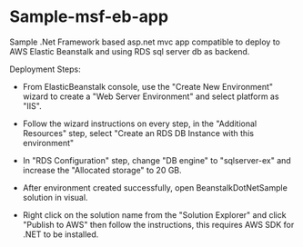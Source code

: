 # Sample-msf-eb-app
Sample .Net Framework based asp.net mvc app compatible to deploy to AWS Elastic Beanstalk and using RDS sql server db as backend.  

Deployment Steps:

- From ElasticBeanstalk console, use the "Create New Environment" wizard to create a "Web Server Environment" and select platform as "IIS".

- Follow the wizard instructions on every step, in the "Additional Resources" step, select "Create an RDS DB Instance with this environment"

- In "RDS Configuration" step, change "DB engine" to "sqlserver-ex" and increase the "Allocated storage" to 20 GB.

- After environment created successfully, open BeanstalkDotNetSample solution in visual.

- Right click on the solution name from the "Solution Explorer" and click "Publish to AWS" then follow the instructions, this requires AWS SDK for .NET to be installed.
